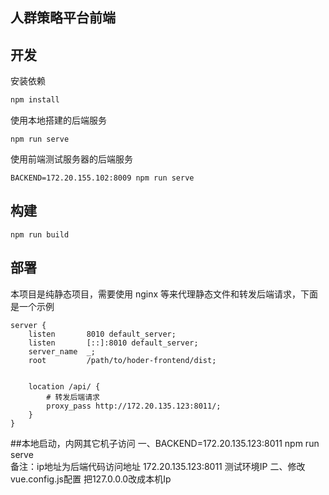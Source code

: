 人群策略平台前端  
--- 

## 开发
安装依赖  
```bash  
npm install  
```

使用本地搭建的后端服务  
```
npm run serve
```

使用前端测试服务器的后端服务  
```
BACKEND=172.20.155.102:8009 npm run serve
```

## 构建  
```
npm run build

```
## 部署
本项目是纯静态项目，需要使用 nginx 等来代理静态文件和转发后端请求，下面是一个示例  
```
server {
    listen       8010 default_server;
    listen       [::]:8010 default_server;
    server_name  _;
    root         /path/to/hoder-frontend/dist;


    location /api/ {
        # 转发后端请求
        proxy_pass http://172.20.135.123:8011/;
    }
}

```
##本地启动，内网其它机子访问
一、BACKEND=172.20.135.123:8011 npm run serve  
备注：ip地址为后端代码访问地址 172.20.135.123:8011 测试环境IP
二、修改vue.config.js配置
把127.0.0.0改成本机Ip
